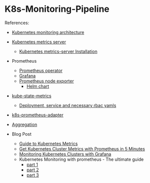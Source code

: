 # K8s-Monitoring-Pipeline

References:

- [Kubernetes monitoring architecture](https://github.com/kubernetes/community/blob/master/contributors/design-proposals/instrumentation/monitoring_architecture.md)
- [Kubernetes metrics server](https://github.com/kubernetes-incubator/metrics-server)
    - [Kubernetes metrics-server Installation](https://medium.com/@cagri.ersen/kubernetes-metrics-server-installation-d93380de008)
- Prometheus
    - [Prometheus operator](https://github.com/coreos/prometheus-operator/blob/master/Documentation/user-guides/getting-started.md)
    - [Grafana](https://github.com/appscode/third-party-tools/tree/master/monitoring/grafana)
    - [Prometheus node exporter](https://github.com/prometheus/node_exporter)
        - [Helm chart](https://github.com/helm/charts/tree/master/stable/prometheus-node-exporter)

- [kube-state-metrics](https://github.com/kubernetes/kube-state-metrics)
    - [Deployment, service and necessary rbac yamls](https://github.com/kubernetes/kube-state-metrics/tree/master/kubernetes)
    
- [k8s-prometheus-adapter](https://github.com/DirectXMan12/k8s-prometheus-adapter/blob/master/docs/walkthrough.md)
- [Aggregation](https://github.com/kubernetes-incubator/apiserver-builder-alpha/blob/master/docs/concepts/aggregation.md)

- Blog Post
    - [Guide to Kubernetes Metrics](https://medium.com/@congliu.thu/complete-guide-to-kubernetes-metrics-24a8782c34cd)
    - [Get Kubernetes Cluster Metrics with Prometheus in 5 Minutes](https://akomljen.com/get-kubernetes-cluster-metrics-with-prometheus-in-5-minutes/)
    - [Monitoring Kubernetes Clusters with Grafana](https://medium.com/htc-research-engineering-blog/monitoring-kubernetes-clusters-with-grafana-e2a413febefd)
    - Kubernetes Monitoring with prometheus - The ultimate guide
        - [part 1](https://sysdig.com/blog/kubernetes-monitoring-prometheus/)
        - [part 2](https://sysdig.com/blog/kubernetes-monitoring-with-prometheus-alertmanager-grafana-pushgateway-part-2/)
        - [part 3](https://sysdig.com/blog/kubernetes-monitoring-prometheus-operator-part3/)
